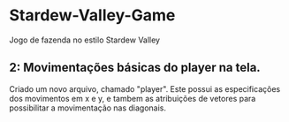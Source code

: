# Stardew-Valley-Game
Jogo de fazenda no estilo Stardew Valley

## 2: Movimentações básicas do player na tela.

Criado um novo arquivo, chamado "player". Este possui as especificações dos movimentos em x e y,
e tambem as atribuições de vetores para possibilitar a movimentação nas diagonais.
